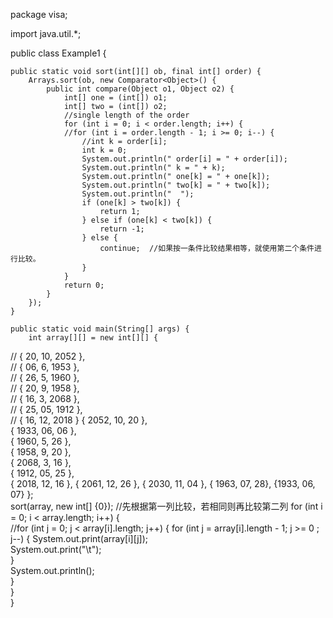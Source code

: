 package visa;

import java.util.*;    

public class Example1 {    
    
    public static void sort(int[][] ob, final int[] order) {    
        Arrays.sort(ob, new Comparator<Object>() {    
            public int compare(Object o1, Object o2) {    
                int[] one = (int[]) o1;    
                int[] two = (int[]) o2;  
                //single length of the order
                for (int i = 0; i < order.length; i++) {
                //for (int i = order.length - 1; i >= 0; i--) {
                    //int k = order[i];
                	int k = 0;
                    System.out.println(" order[i] = " + order[i]);
                    System.out.println(" k = " + k);
                    System.out.println(" one[k] = " + one[k]);
                    System.out.println(" two[k] = " + two[k]);
                    System.out.println("  ");
                    if (one[k] > two[k]) {    
                        return 1;    
                    } else if (one[k] < two[k]) {    
                        return -1;    
                    } else {    
                        continue;  //如果按一条件比较结果相等，就使用第二个条件进行比较。  
                    }    
                }    
                return 0;    
            }    
        });   
    }    
    
    public static void main(String[] args) {    
        int array[][] = new int[][] {     
//                { 20, 10, 2052 },     
//                { 06, 6, 1953 },     
//                { 26, 5, 1960 },     
//                { 20, 9, 1958 },    
//                { 16, 3, 2068 },     
//                { 25, 05, 1912 },     
//                { 16, 12, 2018 }
        	{ 2052, 10, 20 },     
            { 1933, 06, 06 },     
            { 1960, 5, 26 },     
            { 1958, 9, 20 },    
            { 2068, 3, 16 },     
            { 1912, 05, 25 },     
            { 2018, 12, 16 },
            { 2061, 12, 26 },
            { 2030, 11, 04 },
            { 1963, 07, 28},
            {1933, 06, 07}
        };    
        sort(array, new int[] {0});   //先根据第一列比较，若相同则再比较第二列
        for (int i = 0; i < array.length; i++) {    
            //for (int j = 0; j < array[i].length; j++) { 
        	for (int j = array[i].length - 1; j >= 0 ; j--) { 
                System.out.print(array[i][j]);    
                System.out.print("\t");    
            }    
            System.out.println();    
        }    
    }    
}
